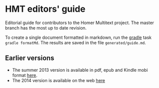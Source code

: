 # HMT editors' guide


Editorial guide for contributors to the Homer Multitext project.  The master branch has the most up to date revision.

To create a single document formatted in markdown, run the [gradle](https://gradle.org/) task `gradle formatMd`.   The results are saved in the file `generated/guide.md`.

## Earlier versions

- The summer 2013 version is available in pdf, epub and Kindle mobi format [here][1].
- The 2014 version is available on the web [here](http://homermultitext.github.io/hmt-editors-guide/editorial-policies/)


[1]: http://shot.holycross.edu/chssummer2013/housestyle
